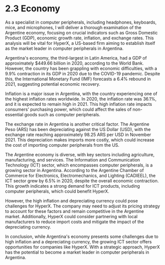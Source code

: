 # 2.3 Economy

As a specialist in computer peripherals, including headphones, keyboards, mice, and microphones, I will deliver a thorough examination of the Argentine economy, focusing on crucial indicators such as Gross Domestic Product (GDP), economic growth rate, inflation, and exchange rates. This analysis will be vital for HyperX, a US-based firm aiming to establish itself as the market leader in computer peripherals in Argentina.

Argentina's economy, the third-largest in Latin America, had a GDP of approximately $449.66 billion in 2020, according to the World Bank. However, the country has been grappling with economic difficulties, with a 9.9% contraction in its GDP in 2020 due to the COVID-19 pandemic. Despite this, the International Monetary Fund (IMF) forecasts a 6.4% rebound in 2021, suggesting potential economic recovery.

Inflation is a major issue in Argentina, with the country experiencing one of the highest inflation rates worldwide. In 2020, the inflation rate was 36.1%, and it is expected to remain high in 2021. This high inflation rate impacts consumers' purchasing power, which could affect the sales of non-essential goods such as computer peripherals.

The exchange rate in Argentina is another critical factor. The Argentine Peso (ARS) has been depreciating against the US Dollar (USD), with the exchange rate reaching approximately 98.25 ARS per USD in November 2021. This depreciation makes imports more costly, which could increase the cost of importing computer peripherals from the US.

The Argentine economy is diverse, with key sectors including agriculture, manufacturing, and services. The Information and Communication Technology (ICT) sector, which encompasses computer peripherals, is a growing sector in Argentina. According to the Argentine Chamber of Commerce for Electronics, Electromechanics, and Lighting (CADIEEL), the ICT sector grew by 6.5% in 2020, despite the overall economic contraction. This growth indicates a strong demand for ICT products, including computer peripherals, which could benefit HyperX.

However, the high inflation and depreciating currency could pose challenges for HyperX. The company may need to adjust its pricing strategy to account for these factors and remain competitive in the Argentine market. Additionally, HyperX could consider partnering with local manufacturers to reduce import costs and mitigate the impact of the depreciating currency.

In conclusion, while Argentina's economy presents some challenges due to high inflation and a depreciating currency, the growing ICT sector offers opportunities for companies like HyperX. With a strategic approach, HyperX has the potential to become a market leader in computer peripherals in Argentina.
